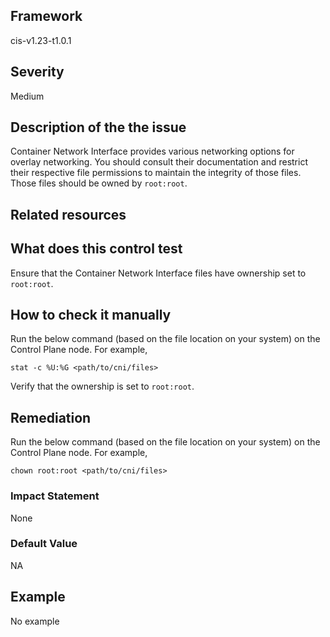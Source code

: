 ## Framework
cis-v1.23-t1.0.1
 
## Severity
Medium

## Description of the the issue
Container Network Interface provides various networking options for overlay networking. You should consult their documentation and restrict their respective file permissions to maintain the integrity of those files. Those files should be owned by `root:root`.
 
## Related resources

## What does this control test
Ensure that the Container Network Interface files have ownership set to `root:root`.
 
## How to check it manually
Run the below command (based on the file location on your system) on the Control Plane node. For example,

 
```
stat -c %U:%G <path/to/cni/files>

```
 Verify that the ownership is set to `root:root`.
## Remediation
Run the below command (based on the file location on your system) on the Control Plane node. For example,

 
```
chown root:root <path/to/cni/files>

```
 
### Impact Statement
None
### Default Value
NA
## Example
No example
